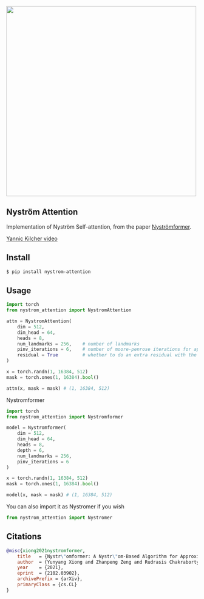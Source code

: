 <img src="./diagram.png" width="500px"></img>

## Nyström Attention

Implementation of Nyström Self-attention, from the paper <a href="https://arxiv.org/abs/2102.03902">Nyströmformer</a>.

<a href="https://www.youtube.com/watch?v=m-zrcmRd7E4">Yannic Kilcher video</a>

## Install

```bash
$ pip install nystrom-attention
```

## Usage

```python
import torch
from nystrom_attention import NystromAttention

attn = NystromAttention(
    dim = 512,
    dim_head = 64,
    heads = 8,
    num_landmarks = 256,    # number of landmarks
    pinv_iterations = 6,    # number of moore-penrose iterations for approximating pinverse. 6 was recommended by the paper
    residual = True         # whether to do an extra residual with the value or not. supposedly faster convergence if turned on
)

x = torch.randn(1, 16384, 512)
mask = torch.ones(1, 16384).bool()

attn(x, mask = mask) # (1, 16384, 512)
```

Nystromformer

```python
import torch
from nystrom_attention import Nystromformer

model = Nystromformer(
    dim = 512,
    dim_head = 64,
    heads = 8,
    depth = 6,
    num_landmarks = 256,
    pinv_iterations = 6
)

x = torch.randn(1, 16384, 512)
mask = torch.ones(1, 16384).bool()

model(x, mask = mask) # (1, 16384, 512)
```

You can also import it as Nystromer if you wish

```python
from nystrom_attention import Nystromer
```
## Citations

```bibtex
@misc{xiong2021nystromformer,
    title   = {Nystr\"omformer: A Nystr\"om-Based Algorithm for Approximating Self-Attention},
    author  = {Yunyang Xiong and Zhanpeng Zeng and Rudrasis Chakraborty and Mingxing Tan and Glenn Fung and Yin Li and Vikas Singh},
    year    = {2021},
    eprint  = {2102.03902},
    archivePrefix = {arXiv},
    primaryClass = {cs.CL}
}
```
